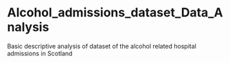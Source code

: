 # Alcohol_admissions_dataset_Data_Analysis
Basic descriptive analysis of dataset of the alcohol related hospital admissions in Scotland 
